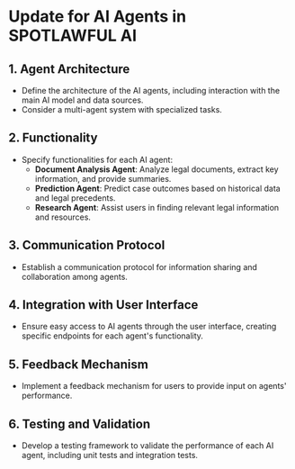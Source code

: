 # Update for AI Agents in SPOTLAWFUL AI

## 1. Agent Architecture

- Define the architecture of the AI agents, including interaction with the main AI model and data sources.
- Consider a multi-agent system with specialized tasks.

## 2. Functionality

- Specify functionalities for each AI agent:
  - **Document Analysis Agent**: Analyze legal documents, extract key information, and provide summaries.
  - **Prediction Agent**: Predict case outcomes based on historical data and legal precedents.
  - **Research Agent**: Assist users in finding relevant legal information and resources.

## 3. Communication Protocol

- Establish a communication protocol for information sharing and collaboration among agents.

## 4. Integration with User Interface

- Ensure easy access to AI agents through the user interface, creating specific endpoints for each agent's functionality.

## 5. Feedback Mechanism

- Implement a feedback mechanism for users to provide input on agents' performance.

## 6. Testing and Validation

- Develop a testing framework to validate the performance of each AI agent, including unit tests and integration tests.
